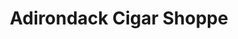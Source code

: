 ---
title: "Adirondack Cigar Shoppe"
url: /saratoga-springs/adirondack-cigar-shoppe/
shop: Tabak
---